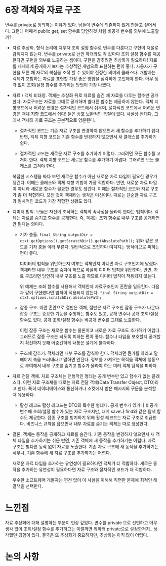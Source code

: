 6장 객체와 자료 구조
=============
변수를 private로 정의하는 이유가 있다. 남들이 변수에 의존하지 않게 만들고 싶어서다.
그런대 어째서 public get, set 함수로 당연하것 처럼 비공개 변수를 외부에 노출할까?

* 자료 추상화.
형식 논리에 치우쳐 조회 설정 함수로 변수를 다룬다고 구현이 저절로 감춰지지 않는다. 변수를 private로 선언 하더라도 
각 값마다 조회 설정 함수를 제공한다면 구현을 외부로 노출하는 셈이다. 구현을 감추려면 추상화가 필요하다!
자료를 세세하게 공개하기 보다는 추상적인 개념으로 표현하는 편이 좋다. 사용자가 구현을 모른 채 자료의 핵심을 조작 할 수
있어야 진정한 의미의 클래스다. 개발자는 객체가 포함하는 자료를 표현할 가장 좋은 방법을 심각하게 고민해야 한다.
아무 생각 없이 조회/설정 함수를 추가하는 방법이 가장 나쁘다.

* 자료 / 객체 비대칭.
객체는 추상화 뒤로 자료를 숨긴 채 자료를 다루는 함수만 공개한다.
자료구조는 자료를 그대로 공개하며 별다른 함수는 제공하지 않는다.
객체 지향코드에서 어려운 변경은 절차적인 코드에서 쉬우며, 절차적인 코드에서 어려운 변경은 객체 지향 코드에서 쉽다!
둘은 상호 보완적인 특질이 있다. 사실상 반대다. 그래서 객체와 자료 구조는 근본적으로 양분된다.

  - 절차적인 코드는 기존 자료 구조를 변경하지 않으면서 새 함수를 추가하기 쉽다.
  반면, 객체 지향 코드는 기존 함수를 변경하지 않으면서 새 클래스를 추가하기 쉽다.

  - 절차적인 코드는 새로운 자료 구조를 추가하기 어렵다. 그러려면 모든 함수를 고쳐야 한다. 
    객체 지향 코드는 새로운 함수를 추가하기 어렵다. 그러려면 모든 클래스를 고쳐야 한다.

  복잡한 시스템을 짜다 보면 새로운 함수가 아닌 새로운 자료 타입이 필요한 경우가 생긴다. 이때는 클래스와 객체 지향 기법이
  가장 적합하다. 반면, 새로운 자료 타입이 아니라 새로운 함수가 필요한 경우도 생긴다. 이때는 절차적인 코드와 자료 구조가 
  좀 더 적합하다. 모든 것이 객체라는 생각은 미신이다. 때로는 단순한 자료 구조와 절차적인 코드가 가장 적합한 상황도 있다.

* 디미터 법칙.
모듈은 자신이 조작하는 객체의 속사정을 몰라야 한다는 법칙이다.
객체는 자료를 숨기고 함수를 공개한다. 즉, 객체는 조회 함수로 내부 구조를 공개하면 안 된다는 의미다.

  - 기차 충돌.
 ``` final String outputDir = ctxt.getOptions().getScratchDir().getAbsolutePath(); ```
     위와 같은 코드를 기차 충돌 이라 부른다. 일반적으로 조잡하다 여겨지는 방식이므로 피하는 편이 좋다.

    디미터의 법칙을 위반하는지 여부는 객체인지 아니면 자료 구조인지에 달렸다. 
    객체라면 내부 구조를 숨겨야 하므로 확실히 디미터 법칙을 위반한다. 
    반면, 자료 구조라면 당연히 내부 구조를 노출 하므로 디미터 법칙이 적용되지 않는다.
    
    위 예제는 조회 함수를 사용해서 객체인지 자료구조인지 혼란을 일으킨다. 다음과 같이 구현했다면 법칙이 적용되지 않는다.
    ``` final String outputDir = ctxt.options.scratchDir.absolutePath; ```

  - 잡종 구조. 
  이런 혼란으로 절반은 객체, 절반은 자료 구조인 잡종 구조가 나온다.
  잡종 구조는 중요한 기능을 수행하는 함수도 있고, 공개 변수나 공개 조회/설정 함수도 있다.
  공개 조회/설정 함수는 비공개 변수를 그대로 노출한다.
  
    이럼 잡종 구조는 새로운 함수는 물론이고 새로운 자료 구조도 추가하기 어렵다.
   그러므로 잡종 구조는 되도록 피하는 편이 좋다. 함수나 타입을 보호할지 공개할지 확신하지 못해
   어중간하게 내놓은 설계에 불과하다.

   - 구조체 감추기.
   객체라면 내부 구조를 감춰야 한다. 객체라면 뭔가를 하라고 말해야지 속을 드러내라고 말하면 안된다.
   정보를 가져오는 목적을 객체에 행동으로 부여해서 내부 구조를 숨기고 함수가 몰라야 하는 여러 객체 탐색을 피하자.
   
* 자료 전달 객체.
자료 구조체는 전형적인 형태는 공개 변수만 있고 함수가 없는 클래스다. 
이런 자료 구조체를 때로는 자료 전달 객체(Data Transfer Object, DTO)라고 한다. 
특히 데이터베이스와 통신하거나 소켓에서 받은 메시지의 구문을 분석할 때 유용하다.

  - 활성 레코드
  활성 레코드는 DTO의 특수한 형태다. 공개 변수가 있거나 비공개 변수에 조회/설정 함수가 있는 자료 구조지만,
  대게 save나 find와 같은 탐색 함수도 제공한다. 잡종 구조를 방지하기 위해 활성 레코드는 자료 구조로 취급한다. 
  비즈니스 규칙을 담으면서 내부 자료를 숨기는 객체는 따로 생성한다.

* 결론.
객체는 동작을 공개하고 자료를 숨긴다. 기존 동작을 변경하지 않으면서 새 객체 타입을 추가하기는 쉬운 반면,
기존 객체에 새 동작을 추가하기는 어렵다.
자료 구조는 별다른 동작 없이 자료를 노출한다. 기존 자료 구조에 새 동작을 추가하기는 쉬우나, 
기존 함수에 새 자료 구조를 추가하기는 어렵다.

  새로운 자료 타입을 추가하는 유연성이 필요하다면 객체가 더 적합하다.
새로운 동작을 추가하는 유연성이 필요하다면 자료 구조와 절차적인 코드가 더 적합하다.

  우수한 소프트웨어 개발자는 편견 없이 이 사실을 이해해 직면한 문제에 최적인 해결책을 선택한다.


느낀점
=============
자료 추상화에 대해 설명하는 부분이 인상 깊었다. 
변수를 private 으로 선언하고 아무 생각 없이 조회/설정 함수를 추가하고는 이럴꺼면 뭐하러 private으로 설정한거지..
생각했던 경험이 있다.  결국은 또 추상화가 중요하지만, 추상화는 아직 많이 어렵다..

논의 사항
=============